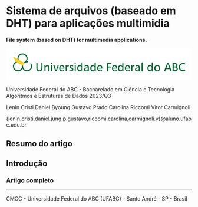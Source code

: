 # Sistema de arquivos (baseado em DHT) para aplicações multimidia

**File system (based on DHT) for multimedia applications.**

![UFABC Logo](assets/logotipo-ufabc-extenso.png)

Universidade Federal do ABC - Bacharelado em Ciência e Tecnologia Algoritmos e Estruturas de Dados 2023/Q3

Lenin Cristi
Daniel Byoung
Gustavo Prado
Carolina Riccomi
Vitor Carmignoli

{lenin.cristi,daniel.jung,p.gustavo,riccomi.carolina,carmignoli.v}@aluno.ufabc.edu.br

## Resumo do artigo


## Introdução


### [Artigo completo]()

___

CMCC - Universidade Federal do ABC (UFABC) - Santo André - SP - Brasil
